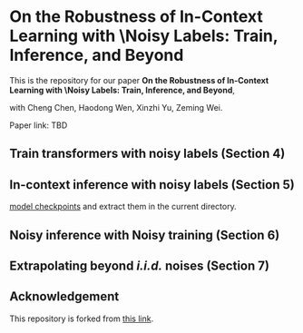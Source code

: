 # On the Robustness of In-Context Learning with \\Noisy Labels: Train, Inference, and Beyond

This is the repository for our paper **On the Robustness of In-Context Learning with \\Noisy Labels: Train, Inference, and Beyond**, 

with Cheng Chen, Haodong Wen, Xinzhi Yu, Zeming Wei.

Paper link: TBD

## Train transformers with noisy labels (Section 4)


## In-context inference with noisy labels (Section 5)

[model checkpoints](https://github.com/dtsip/in-context-learning/releases/download/initial/models.zip) and extract them in the current directory.


## Noisy inference with Noisy training (Section 6)

## Extrapolating beyond *i.i.d.* noises (Section 7)


## Acknowledgement

This repository is forked from [this link](https://github.com/dtsip/in-context-learning).
